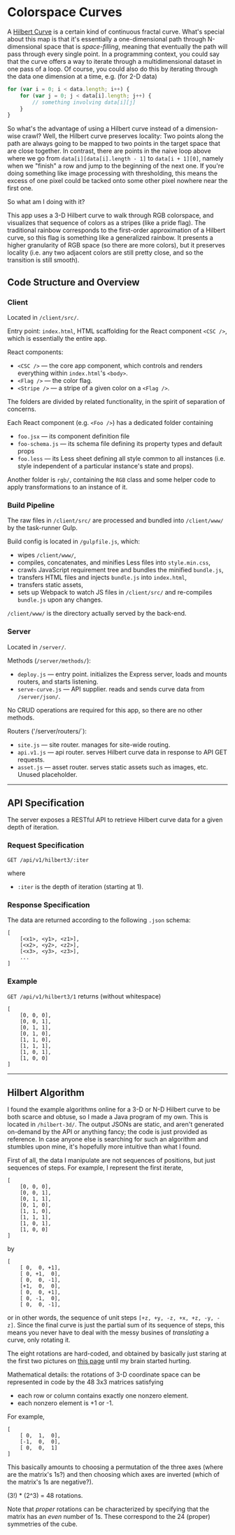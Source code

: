 # Colorspace Curves

A [Hilbert Curve](https://en.wikipedia.org/wiki/Hilbert_curve) is a certain kind of continuous fractal curve. What's special about this map is that it's essentially a one-dimensional path through N-dimensional space that is *space-filling*, meaning that eventually the path will pass through every single point. In a programming context, you could say that the curve offers a way to iterate through a multidimensional dataset in one pass of a loop. Of course, you could also do this by iterating through the data one dimension at a time, e.g. (for 2-D data)

```javascript
for (var i = 0; i < data.length; i++) {
    for (var j = 0; j < data[i].length; j++) {
        // something involving data[i][j]
    }
}
```

So what's the advantage of using a Hilbert curve instead of a dimension-wise crawl? Well, the Hilbert curve preserves locality: Two points along the path are always going to be mapped to two points in the target space that are close together. In contrast, there are points in the naive loop above where we go from `data[i][data[i].length - 1]` to `data[i + 1][0]`, namely when we "finish" a row and jump to the beginning of the next one. If you're doing something like image processing with thresholding, this means the excess of one pixel could be tacked onto some other pixel nowhere near the first one.

So what am I doing with it?

This app uses a 3-D Hilbert curve to walk through RGB colorspace, and visualizes that sequence of colors as a stripes (like a pride flag). The traditional rainbow corresponds to the first-order approximation of a Hilbert curve, so this flag is something like a generalized rainbow. It presents a higher granularity of RGB space (so there are more colors), but it preserves locality (i.e. any two adjacent colors are still pretty close, and so the transition is still smooth).

## Code Structure and Overview

### Client

Located in `/client/src/`.

Entry point: `index.html`, HTML scaffolding for the React component `<CSC />`, which is essentially the entire app.

React components:

* `<CSC />` — the core app component, which controls and renders everything within `index.html`'s `<body>`.
* `<Flag />` — the color flag.
* `<Stripe />` — a stripe of a given color on a `<Flag />`.

The folders are divided by related functionality, in the spirit of separation of concerns.

Each React component (e.g. `<Foo />`) has a dedicated folder containing

* `foo.jsx` — its component definition file
* `foo-schema.js` — its schema file defining its property types and default props
* `foo.less` — its Less sheet defining all style common to all instances (i.e. style independent of a particular instance's state and props).

Another folder is `rgb/`, containing the `RGB` class and some helper code to apply transformations to an instance of it.

### Build Pipeline

The raw files in `/client/src/` are processed and bundled into `/client/www/` by the task-runner Gulp.

Build config is located in `/gulpfile.js`, which:

* wipes `/client/www/`,
* compiles, concatenates, and minifies Less files into `style.min.css`,
* crawls JavaScript requirement tree and bundles the minified `bundle.js`,
* transfers HTML files and injects `bundle.js` into `index.html`,
* transfers static assets,
* sets up Webpack to watch JS files in `/client/src/` and re-compiles `bundle.js` upon any changes.

`/client/www/` is the directory actually served by the back-end.

### Server

Located in `/server/`.

Methods (`/server/methods/`):

* `deploy.js` — entry point. initializes the Express server, loads and mounts routers, and starts listening.
* `serve-curve.js` — API supplier. reads and sends curve data from `/server/json/`.

No CRUD operations are required for this app, so there are no other methods.

Routers ('/server/routers/`):

* `site.js` — site router. manages for site-wide routing.
* `api.v1.js` — api router. serves Hilbert curve data in response to API GET requests.
* `asset.js` — asset router. serves static assets such as images, etc. Unused placeholder. 

---

## API Specification

The server exposes a RESTful API to retrieve Hilbert curve data for a given depth of iteration.

### Request Specification

`GET /api/v1/hilbert3/:iter`

where

* `:iter` is the depth of iteration (starting at 1).

### Response Specification

The data are returned according to the following `.json` schema:

```
[
    [<x1>, <y1>, <z1>],
    [<x2>, <y2>, <z2>],
    [<x3>, <y3>, <z3>],
    ...
]
```

### Example

`GET /api/v1/hilbert3/1`
returns (without whitespace)

```
[
    [0, 0, 0],
    [0, 0, 1],
    [0, 1, 1],
    [0, 1, 0],
    [1, 1, 0],
    [1, 1, 1],
    [1, 0, 1],
    [1, 0, 0]
]
```

---

## Hilbert Algorithm

I found the example algorithms online for a 3-D or N-D Hilbert curve to be both scarce and obtuse, so I made a Java program of my own. This is located in `/hilbert-3d/`. The output JSONs are static, and aren't generated on-demand by the API or anything fancy; the code is just provided as reference. In case anyone else is searching for such an algorithm and stumbles upon mine, it's hopefully more intuitive than what I found.

First of all, the data I manipulate are not sequences of positions, but just sequences of steps. For example, I represent the first iterate,

```
[
    [0, 0, 0],
    [0, 0, 1],
    [0, 1, 1],
    [0, 1, 0],
    [1, 1, 0],
    [1, 1, 1],
    [1, 0, 1],
    [1, 0, 0]
]
```

by

```
[
    [ 0,  0, +1],
    [ 0, +1,  0],
    [ 0,  0, -1],
    [+1,  0,  0],
    [ 0,  0, +1],
    [ 0, -1,  0],
    [ 0,  0, -1],
```

or in other words, the sequence of unit steps `[+z, +y, -z, +x, +z, -y, -z]`. Since the final curve is just the partial sum of its sequence of steps, this means you never have to deal with the messy busines of *translating* a curve, only rotating it.

The eight rotations are hard-coded, and obtained by basically just staring at the first two pictures on [this page](http://www.math.uwaterloo.ca/~wgilbert/Research/HilbertCurve/HilbertCurve.html) until my brain started hurting.

Mathematical details:
the rotations of 3-D coordinate space can be represented in code by the 48 3x3 matrices satisfying

* each row or column contains exactly one nonzero element.
* each nonzero element is +1 or -1.

For example,

```
[
    [ 0,  1,  0],
    [-1,  0,  0],
    [ 0,  0,  1]
]
```

This basically amounts to choosing a permutation of the three axes (where are the matrix's 1s?) and then choosing which axes are inverted (which of the matrix's 1s are negative?).

(3!) * (2^3) = 48 rotations.

Note that *proper* rotations can be characterized by specifying that the matrix has an *even* number of 1s. These correspond to the 24 (proper) symmetries of the cube.
